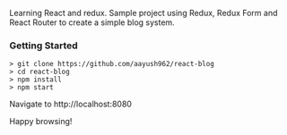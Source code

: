Learning React and redux. Sample project using Redux, Redux Form and React Router to create a simple blog system.

### Getting Started

```
> git clone https://github.com/aayush962/react-blog
> cd react-blog
> npm install
> npm start
```

Navigate to http://localhost:8080

Happy browsing!

